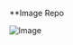 **Image Repo


![Image](https://gitlab.com/wie-cbd/canwork-blog/raw/master/src/Images/2018-10-05_16.01.09.jpg)